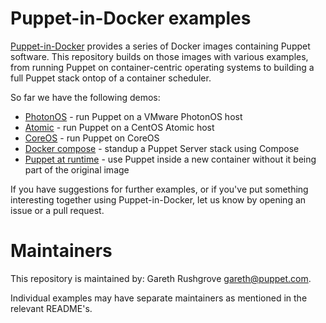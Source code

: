 # Puppet-in-Docker examples

[Puppet-in-Docker](https://github.com/puppetlabs/puppet-in-docker)
provides a series of Docker images containing Puppet software. This
repository builds on those images with various examples, from running
Puppet on container-centric operating systems to building a full Puppet
stack ontop of a container scheduler.

So far we have the following demos:

* [PhotonOS](https://github.com/puppetlabs/puppet-in-docker-examples/tree/master/photonos) - run Puppet on a VMware PhotonOS host
* [Atomic](https://github.com/puppetlabs/puppet-in-docker-examples/tree/master/atomic) - run Puppet on a CentOS Atomic host
* [CoreOS](https://github.com/puppetlabs/puppet-in-docker-examples/tree/master/coreos) - run Puppet on CoreOS
* [Docker compose](https://github.com/puppetlabs/puppet-in-docker-examples/tree/master/compose) - standup a Puppet Server stack using Compose
* [Puppet at runtime](https://github.com/puppetlabs/puppet-in-docker-examples/tree/master/runtime) - use Puppet inside a new container without it being part of the original image

If you have suggestions for further examples, or if you've put something
interesting together using Puppet-in-Docker, let us know by opening an
issue or a pull request.

# Maintainers

This repository is maintained by: Gareth Rushgrove <gareth@puppet.com>.

Individual examples may have separate maintainers as mentioned in the
relevant README's.
